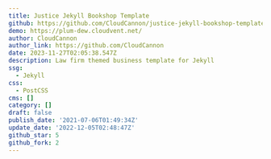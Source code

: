 ```yaml
---
title: Justice Jekyll Bookshop Template
github: https://github.com/CloudCannon/justice-jekyll-bookshop-template
demo: https://plum-dew.cloudvent.net/
author: CloudCannon
author_link: https://github.com/CloudCannon
date: 2023-11-27T02:05:38.547Z
description: Law firm themed business template for Jekyll
ssg:
  - Jekyll
css:
  - PostCSS
cms: []
category: []
draft: false
publish_date: '2021-07-06T01:49:34Z'
update_date: '2022-12-05T02:48:47Z'
github_star: 5
github_fork: 2
---
```

